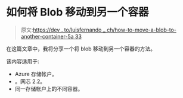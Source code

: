 # 如何将 Blob 移动到另一个容器

> 原文:[https://dev . to/luisfernando _ ch/how-to-move-a-blob-to-another-container-5a 33](https://dev.to/luisfernando_ch/how-to-move-a-blob-to-another-container-5a33)

在这篇文章中，我将分享一个将 blob 移动到另一个容器的方法。

该内容适用于:

*   Azure 存储帐户。
*   。网芯 2.2。
*   同一存储帐户上的不同容器。